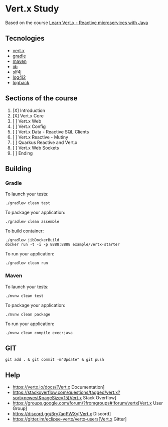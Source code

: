 # Vert.x Study

Based on the course [Learn Vert.x - Reactive microservices with Java](https://www.udemy.com/course/reactive-web-applications-with-vertx-and-vuejs)

## Tecnologies

* [vert.x](https://vertx.io/)
* [gradle](https://gradle.org/)
* [maven](https://maven.apache.org/)
* [jib](https://github.com/GoogleContainerTools/jib)
* [slf4j](https://www.slf4j.org/)
* [log4j2](https://logging.apache.org/log4j/2.x/)
* [logback](https://logback.qos.ch/)

## Sections of the course
1. [X] Introduction
2. [X] Vert.x Core
3. [ ] Vert.x Web
4. [ ] Vert.x Config
5. [ ] Vert.x Data - Reactive SQL Clients
6. [ ] Vert.x Reactive - Mutiny
7. [ ] Quarkus Reactive and Vert.x
8. [ ] Vert.x Web Sockets
9. [ ] Ending

## Building

### Gradle
To launch your tests:
```
./gradlew clean test
```

To package your application:
```
./gradlew clean assemble
```

To build container:
```
./gradlew jibDockerBuild
docker run -t -i -p 8888:8888 example/vertx-starter
```

To run your application:
```
./gradlew clean run
```

### Maven

To launch your tests:
```
./mvnw clean test
```

To package your application:
```
./mvnw clean package
```

To run your application:
```
./mvnw clean compile exec:java
```

## GIT

``
git add . & git commit -m"Update" & git push
``

## Help

* https://vertx.io/docs/[Vert.x Documentation]
* https://stackoverflow.com/questions/tagged/vert.x?sort=newest&pageSize=15[Vert.x Stack Overflow]
* https://groups.google.com/forum/?fromgroups#!forum/vertx[Vert.x User Group]
* https://discord.gg/6ry7aqPWXy[Vert.x Discord]
* https://gitter.im/eclipse-vertx/vertx-users[Vert.x Gitter]
